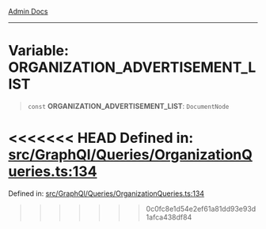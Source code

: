 [Admin Docs](/)

***

# Variable: ORGANIZATION\_ADVERTISEMENT\_LIST

> `const` **ORGANIZATION\_ADVERTISEMENT\_LIST**: `DocumentNode`

<<<<<<< HEAD
Defined in: [src/GraphQl/Queries/OrganizationQueries.ts:134](https://github.com/abhassen44/talawa-admin/blob/285f7384c3d26b5028a286d84f89b85120d130a2/src/GraphQl/Queries/OrganizationQueries.ts#L134)
=======
Defined in: [src/GraphQl/Queries/OrganizationQueries.ts:134](https://github.com/PalisadoesFoundation/talawa-admin/blob/main/src/GraphQl/Queries/OrganizationQueries.ts#L134)
>>>>>>> 0c0fc8e1d54e2ef61a81dd93e93d1afca438df84
